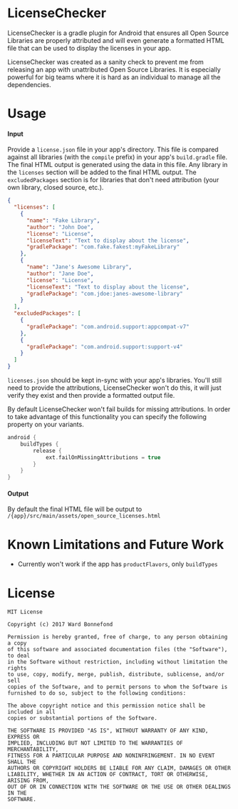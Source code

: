 # LicenseChecker
LicenseChecker is a gradle plugin for Android that ensures all Open Source Libraries are properly attributed and will even generate a formatted HTML file that can be used to display the licenses in your app.

LicenseChecker was created as a sanity check to prevent me from releasing an app with unattributed Open Source Libraries.  It is especially powerful for big teams where it is hard as an individual to manage all the dependencies.

# Usage
#### Input
Provide a `license.json` file in your app's directory.  This file is compared against all libraries (with the `compile` prefix) in your app's `build.gradle` file. The final HTML output is generated using the data in this file. Any library in the `licenses` section will be added to the final HTML output. The `excludedPackages` section is for libraries that don't need attribution (your own library, closed source, etc.).

```json
{
  "licenses": [
    {
      "name": "Fake Library",
      "author": "John Doe",
      "license": "License",
      "licenseText": "Text to display about the license",
      "gradlePackage": "com.fake.fakest:myFakeLibrary"
    },
    {
      "name": "Jane's Awesome Library",
      "author": "Jane Doe",
      "license": "License",
      "licenseText": "Text to display about the license",
      "gradlePackage": "com.jdoe:janes-awesome-library"
    }
  ],
  "excludedPackages": [
    {
      "gradlePackage": "com.android.support:appcompat-v7"
    },
    {
      "gradlePackage": "com.android.support:support-v4"
    }
  ]
}
```

`licenses.json` should be kept in-sync with your app's libraries.  You'll still need to provide the attributions, LicenseChecker won't do this, it will just verify they exist and then provide a formatted output file.

By default LicenseChecker won't fail builds for missing attributions. In order to take advantage of this functionality you can specify the following property on your variants.

```gradle
android {
    buildTypes {
        release {
            ext.failOnMissingAttributions = true
        }
    }
}
```


#### Output
By default the final HTML file will be output to `/{app}/src/main/assets/open_source_licenses.html`


# Known Limitations and Future Work

* Currently won't work if the app has `productFlavors`, only `buildTypes`



# License
```
MIT License

Copyright (c) 2017 Ward Bonnefond

Permission is hereby granted, free of charge, to any person obtaining a copy
of this software and associated documentation files (the "Software"), to deal
in the Software without restriction, including without limitation the rights
to use, copy, modify, merge, publish, distribute, sublicense, and/or sell
copies of the Software, and to permit persons to whom the Software is
furnished to do so, subject to the following conditions:

The above copyright notice and this permission notice shall be included in all
copies or substantial portions of the Software.

THE SOFTWARE IS PROVIDED "AS IS", WITHOUT WARRANTY OF ANY KIND, EXPRESS OR
IMPLIED, INCLUDING BUT NOT LIMITED TO THE WARRANTIES OF MERCHANTABILITY,
FITNESS FOR A PARTICULAR PURPOSE AND NONINFRINGEMENT. IN NO EVENT SHALL THE
AUTHORS OR COPYRIGHT HOLDERS BE LIABLE FOR ANY CLAIM, DAMAGES OR OTHER
LIABILITY, WHETHER IN AN ACTION OF CONTRACT, TORT OR OTHERWISE, ARISING FROM,
OUT OF OR IN CONNECTION WITH THE SOFTWARE OR THE USE OR OTHER DEALINGS IN THE
SOFTWARE.
```